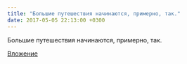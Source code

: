 ```yaml
---
title: "Большие путешествия начинаются, примерно, так."
date: 2017-05-05 22:13:00 +0300
---
```


Большие путешествия начинаются, примерно, так.

[Вложение](/assets/vk_photos/2/JOSm38Ot5gU.jpg)
